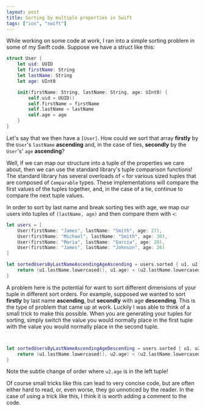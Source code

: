 ```yaml
---
layout: post
title: Sorting by multiple properties in Swift
tags: ["ios", "swift"]
---
```


While working on some code at work, I ran into a simple sorting problem
in some of my Swift code.  Suppose we have a struct like this:

```swift
struct User {
    let uid: UUID
    let firstName: String
    let lastName: String
    let age: UInt8

    init(firstName: String, lastName: String, age: UInt8) {
        self.uid = UUID()
        self.firstName = firstName
        self.lastName = lastName
        self.age = age
    }
}
```

Let's say that we then have a `[User]`. How could we sort that array **firstly** by the `User`'s `lastName` **ascending** and, in the case of ties, **secondly** by the `User`'s' `age` **ascending**?

Well, if we can map our structure into a tuple of the properties we care about, then we can use the standard library's tuple comparison functions!  The standard library has several overloads of `<` for various sized tuples that are composed of `Comparable` types.  These implementations will compare the first values of the tuples together, and, in the case of a tie, continue to compare the next tuple values.

In order to sort by last name and break sorting ties with age, we map our
 users into tuples of `(lastName, age)` and then compare them with `<`:
```swift
let users = [
    User(firstName: "James", lastName: "Smith", age: 27),
    User(firstName: "Michael", lastName: "Smith", age: 30),
    User(firstName: "Maria", lastName: "Garcia", age: 28),
    User(firstName: "James", lastName: "Johnson", age: 26)
]

let sortedUsersByLastNameAscendingAgeAscending = users.sorted { u1, u2 in
    return (u1.lastName.lowercased(), u1.age) < (u2.lastName.lowercased(), u2.age)
}
```

A problem here is the potential for want to sort different dimensions of your tuple in different sort orders.  For example, supposed we wanted to
sort **firstly** by last name **ascending**, but **secondly** with age **descending**.  This is the type of problem that came up at work.  Luckily I was able to think of a small trick to make this possible.  When you are generating your tuples for sorting, simply switch the value you would normally place in the first tuple with the value you would normally place in the second tuple.

```swift


let sortedUsersByLastNameAscendingAgeDescending = users.sorted { u1, u2 in
    return (u1.lastName.lowercased(), u2.age) < (u2.lastName.lowercased(), u1.age)
}
```

Note the subtle change of order where `u2.age` is in the left tuple!

Of course small tricks like this can lead to very concise code, but are often either hard to read, or, even worse, they go unnoticed by the reader.  In the case of using a trick like this, I think it is worth
adding a comment to the code.
